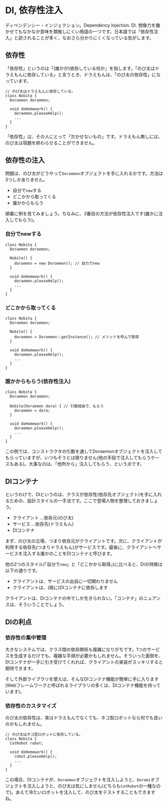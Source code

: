 # DI, 依存性注入

ディペンデンシー・インジェクション。Dependency Injection. DI. 想像力を働かせてもなかなか意味を類推しにくい用語の一つです。日本語では「依存性注入」と訳されることが多く、なおさら分かりにくくなっている気がします。

## 依存性

「依存性」というのは「(誰かが)依存している何か」を指します。「のび太はドラえもんに依存している」と言うとき、ドラえもんは、「のび太の依存性」になっています。

```
// のび太はドラえもんに依存している。
class Nobita {
  Doraemon doraemon;

  void doHomework() {
    doraemon.pleaseHelp();
    ...
  }
}
```

「依存性」は、その人にとって「欠かせないもの」です。ドラえもん無しには、のび太は宿題を終わらせることができません。

## 依存性の注入

問題は、のび太がどうやって`Doraemon`オブジェクトを手に入れるかです。方法は3つしかありません。

- 自分で`new`する
- どこかから取ってくる
- 誰かからもらう

順番に例を見てみましょう。ちなみに、3番目の方法が依存性注入です(誰かに注入してもらう)。

### 自分でnewする

```
class Nobita {
  Doraemon doraemon;

  Nobita() {
    doraemon = new Doraemon(); // 自力でnew
  }

  void doHomework() {
    doraemon.pleaseHelp();
    ...
  }
}
```

### どこかから取ってくる

```
class Nobita {
  Doraemon doraemon;

  Nobita() {
    doraemon = Doraemon::getInstance(); // メソッドを呼んで取得
  }

  void doHomework() {
    doraemon.pleaseHelp();
    ...
  }
}
```

### 誰かからもらう(依存性注入)

```
class Nobita {
  Doraemon doraemon;

  Nobita(Doraemon dora) { // 引数経由で、もらう
    doraemon = dora;
  }

  void doHomework() {
    doraemon.pleaseHelp();
    ...
  }
}
```

この例では、コンストラクタの引数を通してDoraemonオブジェクトを注入してもらっていますが、いつもそうとは限りません(他の手段で注入してもらうケースもある)。大事なのは、「他所から」注入してもらう、という点です。

## DIコンテナ

というわけで、DIというのは、クラスが依存性(依存先オブジェクト)を手に入れるための、設計スタイルの一手法です。ここで登場人物を整理しておきましょう。

- クライアント ...依存元(のび太)
- サービス ...依存先(ドラえもん)
- DIコンテナ

まず、のび太の立場、つまり依存元がクライアントです。次に、クライアントが利用する依存先(つまりドラえもん)がサービスです。最後に、クライアントへサービスを注入する誰かのことをDIコンテナと呼びます。

他の2つのスタイル(「自分で`new`」と「どこかから取得」)に比べると、DIの特徴は以下の通りです。

- クライアントは、サービスの出自に一切関わりません
- クライアントは、(暗に)DIコンテナに依存します

クライアントは、DIコンテナの中でしか生きられない。「コンテナ」のニュアンスは、そういうことでしょう。

## DIの利点

### 依存性の集中管理

大きなシステムでは、クラス間の依存関係も複雑になりがちです。1つのサービスを生成するだけでも、複雑な手順が必要かもしれません。そういった面倒を、DIコンテナが一手に引き受けてくれれば、クライアントの実装がスッキリすると期待できます。

そして外部ライブラリを使えば、そんなDIコンテナ機能が簡単に手に入ります(Webフレームワークと呼ばれるライブラリの多くは、DIコンテナ機能を持っています)。

### 依存性のカスタマイズ

のび太の依存性は、実はドラえもんでなくても、ネコ型ロボットなら何でも良いのかもしれません。

```
// のび太はネコ型ロボットに依存している。
class Nobita {
  CatRobot robot;

  void doHomework() {
    robot.pleaseHelp();
    ...
  }
}
```

この場合、DIコンテナが、`Doraemon`オブジェクトを注入しようと、`Dorami`オブジェクトを注入しようと、のび太は気にしません(どちらも`CatRobot`の一種なので)。あえて冷たいロボットを注入して、のび太をテストすることもできますね。

